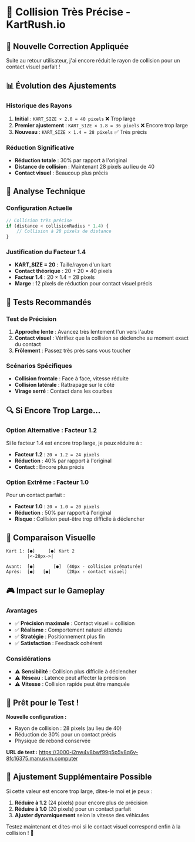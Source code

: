 # 🎯 Collision Très Précise - KartRush.io

## 🔧 Nouvelle Correction Appliquée

Suite au retour utilisateur, j'ai encore réduit le rayon de collision pour un contact visuel parfait !

## 📊 Évolution des Ajustements

### Historique des Rayons
1. **Initial** : `KART_SIZE × 2.0 = 40 pixels` ❌ Trop large
2. **Premier ajustement** : `KART_SIZE × 1.8 = 36 pixels` ❌ Encore trop large  
3. **Nouveau** : `KART_SIZE × 1.4 = 28 pixels` ✅ Très précis

### Réduction Significative
- **Réduction totale** : 30% par rapport à l'original
- **Distance de collision** : Maintenant 28 pixels au lieu de 40
- **Contact visuel** : Beaucoup plus précis

## 🎯 Analyse Technique

### Configuration Actuelle
```javascript
// Collision très précise
if (distance < collisionRadius * 1.4) {
    // Collision à 28 pixels de distance
}
```

### Justification du Facteur 1.4
- **KART_SIZE = 20** : Taille/rayon d'un kart
- **Contact théorique** : 20 + 20 = 40 pixels
- **Facteur 1.4** : 20 × 1.4 = 28 pixels
- **Marge** : 12 pixels de réduction pour contact visuel précis

## 🧪 Tests Recommandés

### Test de Précision
1. **Approche lente** : Avancez très lentement l'un vers l'autre
2. **Contact visuel** : Vérifiez que la collision se déclenche au moment exact du contact
3. **Frôlement** : Passez très près sans vous toucher

### Scénarios Spécifiques
- **Collision frontale** : Face à face, vitesse réduite
- **Collision latérale** : Rattrapage sur le côté
- **Virage serré** : Contact dans les courbes

## 🔍 Si Encore Trop Large...

### Option Alternative : Facteur 1.2
Si le facteur 1.4 est encore trop large, je peux réduire à :
- **Facteur 1.2** : `20 × 1.2 = 24 pixels`
- **Réduction** : 40% par rapport à l'original
- **Contact** : Encore plus précis

### Option Extrême : Facteur 1.0
Pour un contact parfait :
- **Facteur 1.0** : `20 × 1.0 = 20 pixels`
- **Réduction** : 50% par rapport à l'original
- **Risque** : Collision peut-être trop difficile à déclencher

## 📏 Comparaison Visuelle

```
Kart 1: [●]     [●] Kart 2
        |<-28px->|
        
Avant:  [●]       [●]  (40px - collision prématurée)
Après:  [●]   [●]      (28px - contact visuel)
```

## 🎮 Impact sur le Gameplay

### Avantages
- ✅ **Précision maximale** : Contact visuel = collision
- ✅ **Réalisme** : Comportement naturel attendu
- ✅ **Stratégie** : Positionnement plus fin
- ✅ **Satisfaction** : Feedback cohérent

### Considérations
- ⚠️ **Sensibilité** : Collision plus difficile à déclencher
- ⚠️ **Réseau** : Latence peut affecter la précision
- ⚠️ **Vitesse** : Collision rapide peut être manquée

## 🚀 Prêt pour le Test !

**Nouvelle configuration :**
- Rayon de collision : 28 pixels (au lieu de 40)
- Réduction de 30% pour un contact précis
- Physique de rebond conservée

**URL de test :** https://3000-i2nw4v8bwf99p5p5v8q6v-8fc16375.manusvm.computer

## 🔄 Ajustement Supplémentaire Possible

Si cette valeur est encore trop large, dites-le moi et je peux :

1. **Réduire à 1.2** (24 pixels) pour encore plus de précision
2. **Réduire à 1.0** (20 pixels) pour un contact parfait
3. **Ajuster dynamiquement** selon la vitesse des véhicules

Testez maintenant et dites-moi si le contact visuel correspond enfin à la collision ! 🎯

